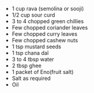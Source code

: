 - 1 cup rava (semolina or sooji)
- 1/2 cup sour curd
- 3 to 4 chopped green chillies
- Few chopped coriander leaves
- Few chopped curry leaves
- Few chopped cashew nuts
- 1 tsp mustard seeds
- 1 tsp chana dal
- 3 to 4 tbsp water
- 2 tbsp ghee
- 1 packet of Eno(fruit salt)
- Salt as required
- Oil